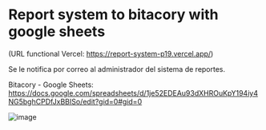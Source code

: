 # Report system to bitacory with google sheets

(URL functional Vercel: https://report-system-p19.vercel.app/)

Se le notifica por correo al administrador del sistema de reportes.

Bitacory - Google Sheets: https://docs.google.com/spreadsheets/d/1je52EDEAu93dXHROuKpY194iy4NG5bghCPDfJxBBISo/edit?gid=0#gid=0

![image](https://github.com/user-attachments/assets/db273fe6-89ee-4bce-a451-0fada6f38ced)

